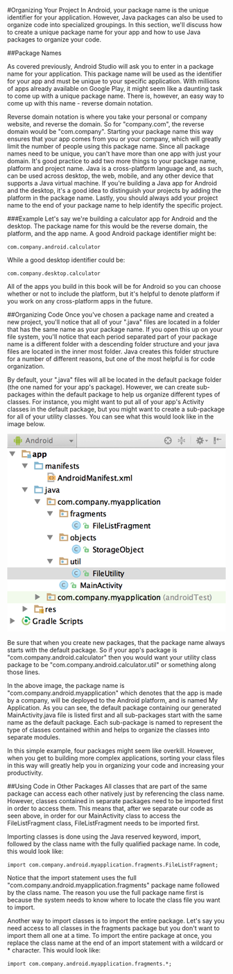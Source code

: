 #Organizing Your Project
In Android, your package name is the unique identifier for your application. However, Java packages can also be used to organize code into specialized groupings. In this section, we'll discuss how to create a unique package name for your app and how to use Java packages to organize your code.

##Package Names

As covered previously, Android Studio will ask you to enter in a package name for your application. This package name will be used as the identifier for your app and must be unique to your specific application. With millions of apps already available on Google Play, it might seem like a daunting task to come up with a unique package name. There is, however, an easy way to come up with this name - reverse domain notation. 

Reverse domain notation is where you take your personal or company website, and reverse the domain. So for "company.com", the reverse domain would be "com.company". Starting your package name this way ensures that your app comes from you or your company, which will greatly limit the number of people using this package name. Since all package names need to be unique, you can't have more than one app with just your domain. It's good practice to add two more things to your package name, platform and project name. Java is a cross-platform language and, as such, can be used across desktop, the web, mobile, and any other device that supports a Java virtual machine. If you're building a Java app for Android and the desktop, it's a good idea to distinguish your projects by adding the platform in the package name. Lastly, you should always add your project name to the end of your package name to help identify the specific project.

###Example
Let's say we're building a calculator app for Android and the desktop. The package name for this would be the reverse domain, the platform, and the app name. A good Android package identifier might be:
```
com.company.android.calculator
```
While a good desktop identifier could be:
```
com.company.desktop.calculator
```
All of the apps you build in this book will be for Android so you can choose whether or not to include the platform, but it's helpful to denote platform if you work on any cross-platform apps in the future.

##Organizing Code
Once you've chosen a package name and created a new project, you'll notice that all of your ".java" files are located in a folder that has the same name as your package name. If you open this up on your file system, you'll notice that each period separated part of your package name is a different folder with a descending folder structure and your java files are located in the inner most folder. Java creates this folder structure for a number of different reasons, but one of the most helpful is for code organization.

By default, your ".java" files will all be located in the default package folder (the one named for your app's package). However, we can create sub-packages within the default package to help us organize different types of classes. For instance, you might want to put all of your app's Activity classes in the default package, but you might want to create a sub-package for all of your utility classes. You can see what this would look like in the image below. 

![](packages.png)

Be sure that when you create new packages, that the package name always starts with the default package. So if your app's package is "com.company.android.calculator" then you would want your utility class package to be "com.company.android.calculator.util" or something along those lines.

In the above image, the package name is "com.company.android.myapplication" which denotes that the app is made by a company, will be deployed to the Android platform, and is named My Application. As you can see, the default package containing our generated MainActivity.java file is listed first and all sub-packages start with the same name as the default package. Each sub-package is named to represent the type of classes contained within and helps to organize the classes into separate modules. 

In this simple example, four packages might seem like overkill. However, when you get to building more complex applications, sorting your class files in this way will greatly help you in organizing your code and increasing your productivity.

##Using Code in Other Packages
All classes that are part of the same package can access each other natively just by referencing the class name. However, classes contained in separate packages need to be imported first in order to access them. This means that, after we separate our code as seen above, in order for our MainActivity class to access the FileListFragment class, FileListFragment needs to be imported first.

Importing classes is done using the Java reserved keyword, import, followed by the class name with the fully qualified package name. In code, this would look like:

```
import com.company.android.myapplication.fragments.FileListFragment;
```

Notice that the import statement uses the full "com.company.android.myapplication.fragments" package name followed by the class name. The reason you use the full package name first is because the system needs to know where to locate the class file you want to import. 

Another way to import classes is to import the entire package. Let's say you need access to all classes in the fragments package but you don't want to import them all one at a time. To import the entire package at once, you replace the class name at the end of an import statement with a wildcard or * character. This would look like:

```
import com.company.android.myapplication.fragments.*;
```





